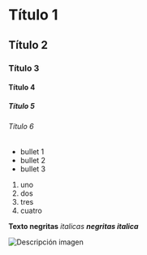 # Título 1
## Título 2
### Título 3
#### Título 4
##### Título 5
###### Título 6

* bullet 1
* bullet 2
* bullet 3

1. uno
2. dos
3. tres
4. cuatro

**Texto negritas**
_italicas_
***negritas italica***

![Descripción imagen](https://es.rollingstone.com/wp-content/uploads/2023/04/Humbe-y-la-construcciondeconstruccion-de-su-ESENCIA-2.jpg)
